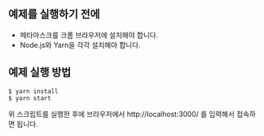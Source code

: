 ## 예제를 실행하기 전에
* 메타마스크를 크롬 브라우저에 설치해야 합니다.
* Node.js와 Yarn을 각각 설치해야 합니다.

## 예제 실행 방법
```shell
$ yarn install
$ yarn start
```

위 스크립트를 실행한 후에 브라우저에서 http://localhost:3000/ 를 입력해서 접속하면 됩니다.
